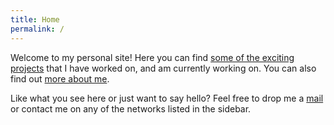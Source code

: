 ```yaml
---
title: Home
permalink: /
---
```


Welcome to my personal site! Here you can find [some of the exciting projects](/projects/) that I have worked on, and am currently working on. You can also find out [more about me](/about/).

Like what you see here or just want to say hello? Feel free to drop me a [mail](mailto:gameshire@gmail.com) or contact me on any of the networks listed in the sidebar. 
